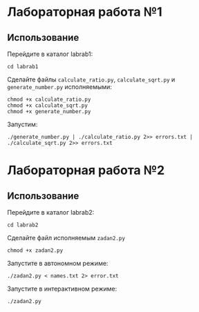 # Лабораторная работа №1
## Использование
Перейдите в каталог labrab1:
```
cd labrab1
```
Сделайте файлы ```calculate_ratio.py```, ``` calculate_sqrt.py ``` и ``` generate_number.py ``` исполняемыми:
```
chmod +x calculate_ratio.py
chmod +x calculate_sqrt.py
chmod +x generate_number.py
```
Запустим:
```
./generate_number.py | ./calculate_ratio.py 2>> errors.txt | ./calculate_sqrt.py 2>> errors.txt
```
# Лабораторная работа №2
## Использование
Перейдите в каталог labrab2:
```
cd labrab2
```
Сделайте файл исполняемым ``` zadan2.py ```
```
chmod +x zadan2.py
```
Запустите в автономном режиме:
```
./zadan2.py < names.txt 2> error.txt
```
Запустите в интерактивном режиме:
```
./zadan2.py
```
